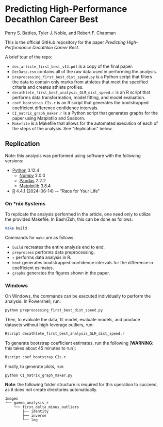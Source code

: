 # Predicting High-Performance Decathlon Career Best

Perry S. Battles, Tyler J. Noble, and Robert F. Chapman

This is the official GitHub repository for the paper _Predicting High-Performance Decathlon Career Best_.

A brief tour of the repo:

+ `dec_article_first_best_v14.pdf` is a copy of the final paper.
+ `DecData.csv` contains all of the raw data used in performing the analysis.
+ `preprocessing_first_best_dist_speed.py` is a Python script that filters the data to contain only marks from
athletes that meet the specified criteria and creates athlete profiles.
+ `decathlete_first_best_analysis_GLM_dist_speed.r` is an R script that performs data transformation,
model fitting, and model evaluation.
+ `coef_bootstrap_CIs.r` is an R script that generates the bootstrapped coefficient difference confidence intervals.
+ `CI_matrix_graph_maker.r` is a Python script that generates graphs for the paper using Matplotlib and Seaborn.
+ `Makefile` is a Makefile that allows for the automated execution of each of the steps of the analysis. See "Replication" below.

## Replication

Note: this analysis was performed using software with the following versions:

+ [Python](https://www.python.org/) 3.12.4
    - [Numpy](https://numpy.org/) 2.0.0
    - [Pandas](https://pandas.pydata.org/) 2.2.2
    - [Matplotlib](https://matplotlib.org/) 3.8.4
+ [R](https://www.r-project.org/) 4.4.1 (2024-06-14) -- "Race for Your Life"

### On \*nix Systems

To replicate the analysis performed in the article, one need only to utilize the provided Makefile. In Bash/Zsh,
this can be done as follows:

```bash
make build
```

Commands for `make` are as follows:

+ `build` recreates the entire analysis end to end.
+ `preprocess` performs data preprocessing.
+ `r` performs data analysis in R.
+ `boot` generates bootstrapped confidence intervals for the difference in coefficient esimates.
+ `graphs` generates the figures shown in the paper.

### Windows

On Windows, the commands can be executed individually to perform the analysis. In Powershell, run:

```bash
python preprocessing_first_best_dist_speed.py
```

Then, to evaluate the data, fit model, evaluate models, and produce datasets without high-leverage outliers, run:

```bash
Rscript decathlete_first_best_analysis_GLM_dist_speed.r
```

To generate bootstrap coefficient estimates, run the following [__WARNING__: this takes about 45 minutes to run]:

```bash
Rscript coef_bootstrap_CIs.r
```

Finally, to generate plots, run:

```
python CI_matrix_graph_maker.py
```

__Note__: the following folder structure is required for this operation
to succeed, as it does not create directories automatically.

```
Images
└── gamma_analysis_r
    └── first_delta_minus_outliers
        ├── identity
        ├── inverse
        └── log
```

